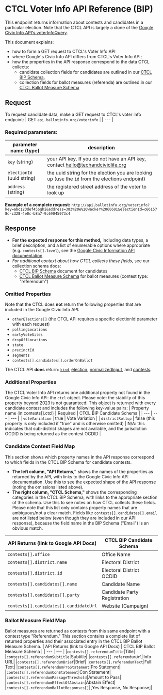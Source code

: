 # CTCL Voter Info API Reference (BIP)
This endpoint returns information about contests and candidates in a particular election. Note that the CTCL API is largely a clone of the [Google Civic Info API's voterInfoQuery](https://developers.google.com/civic-information/docs/v2/elections/voterInfoQuery). 

This document explains:
- how to form a GET request to CTCL's Voter Info API
- where Google's Civic Info API differs from CTCL's Voter Info API;
- how the properties in the API response correspond to the data CTCL collects:
  - candidate collection fields for candidates are outlined in our [CTCL BIP Schema](https://docs.google.com/document/u/0/d/1CstQFkReE5ikYeb1wHQSgcp71Zo9cxTKrMBRct8QACY/edit),
  - collection fields for ballot measures (referenda) are outlined in our [CTCL Ballot Measure Schema](https://docs.google.com/document/u/0/d/1KNZEBUywTyKoIu9voGoSNy6kIlI5u_NFEbwSvMS56e4/edit)
## Request
To request candidate data, make a GET request to CTCL's voter info endpoint:
| GET	`api.ballotinfo.org/voterinfo` |
| --- |
> 
### Required parameters:
| parameter name (type) | description |
| --- | --- |
| `key` (string) | your API key. If you do not have an API key, contact hello@techandciviclife.org |
| `electionId` (uuid string) | the uuid string for the election you are looking up (use the `id` from the elections endpoint) |
| `address` (string) | the registered street address of the voter to look up |

**Example of a complete request:**
`http://api.ballotinfo.org/voterinfo?key=abc123def456ghi&address=303%20e%20wacker%2060601&electionId=c661578d-c328-4e0c-b8a7-9c69045073c4`

## Response
- **For the expected response for this method,** including data types, a brief description, and a list of enumerable options where appropriate (e.g. `contests[].level`), see the [Google Civic Information API documentation](https://developers.google.com/civic-information/docs/v2/elections/voterInfoQuery).
- *For additional context about how CTCL collects these fields,* see our collection schema docs:
  - [CTCL BIP Schema](https://docs.google.com/document/u/0/d/1CstQFkReE5ikYeb1wHQSgcp71Zo9cxTKrMBRct8QACY/edit) document for candidates
  - [CTCL Ballot Measure Schema](https://docs.google.com/document/u/0/d/1KNZEBUywTyKoIu9voGoSNy6kIlI5u_NFEbwSvMS56e4/edit) for ballot measures (contest type: "referendum")
### Omitted Properties
Note that the CTCL does **not** return the following properties that are included in the Google Civic Info API:
- `otherElections[]` (the CTCL API requires a specific electionId parameter with each request)
- `pollingLocations`
- `earlyVoteSites`
- `dropOffLocations`
- `state`
- `precinctId`
- `segments`
- `contests[].candidates[].orderOnBallot`

The CTCL API **does** return: 
[`kind`](https://developers.google.com/civic-information/docs/v2/elections/voterInfoQuery#kind), [election](https://developers.google.com/civic-information/docs/v2/elections/voterInfoQuery#election), [normalizedInput](https://developers.google.com/civic-information/docs/v2/elections/voterInfoQuery#normalizedInput), and [contests](https://developers.google.com/civic-information/docs/v2/elections/voterInfoQuery#contests). 
### Additional Properties
The CTCL Voter Info API returns one additional property not found in the Google Civic Info API: the `ctcl` object. Please note: the stability of this property beyond 2023 is not guaranteed. This object is returned with every candidate contest and includes the following key-value pairs:
| Property name (in contests[].ctcl) | Required | CTCL BIP Candidate Schema |
| --- | --- | --- |
| `voteVariation` | true | Vote Variation |
| `districtRollup` | false (this property is only included if "true" and is otherwise omitted) | N/A: this indicates that sub-district shapes are not available, and the jurisdiction OCDID is being returned as the contest OCDID |


### Candidate Contest Field Map
This section shows which property names in the API response correspond to which fields in the CTCL BIP Schema for candidate contests. 
- **The left column, "API Returns,"** shows the names of the properties as returned by the API, with links to the Google Civic Info API documentation. Use this to see the expected shape of the API response (noting the omissions listed above).
- **The right column, "CTCL Schema,"** shows the corresponding categories in the CTCL BIP Schema, with links to the appropriate section of the schema. Use this to see notes on how CTCL collects these fields.
Please note that this list only contains property names that are ambiguous/not a clear match. Fields like `contests[].candidates[].email` are not listed below (even though they are included in our API response), because the field name in the BIP Schema ("Email") is an obvious match.

| API Returns (link to Google API Docs) | CTCL BIP Candidate Schema |
| --- | --- |
| `contests[].office` | Office Name |
|`contests[].district.name`|Electoral District|
|`contests[].district.id`|Electoral District OCDID|
|`contests[].candidates[].name`|Candidate Name|
|`contests[].candidates[].party`|Candidate Party Registration|
|`contests[].candidates[].candidateUrl`|Website (Campaign)|


### Ballot Measure Field Map
Ballot measures are returned as contests from this same endpoint with a contest type "Referendum." This section contains a complete list of returned properties and their associated entry in the CTCL BIP Ballot Measure Schema.
| API Returns (link to Google API Docs) | CTCL BIP Ballot Measure Schema |
| --- | --- |
|`contests[].referendumTitle`|Title|
|`contests[].referendumSubtitle`|Subtitle|
|`contests[].referendumUrl`|Info URL|
|`contests[].referendumBrief`|Brief|
|`contests[].referendumText`|Full Text|
|`contests[].referendumProStatement`|Pro Statement|
|`contests[].referendumConStatement`|Con Statement|
|`contests[].referendumPassageThreshold`|Amount to Pass|
|`contests[].referendumEffectOfAbstain`|Abstain Effect|
|`contests[].referendumBallotResponses[]`|[Yes Response, No Response]|


